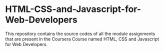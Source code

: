 # HTML-CSS-and-Javascript-for-Web-Developers

This repository contains the source codes of all the module assignments that are present in the Coursera Course named HTML, CSS and Javascript for Web Developers.
